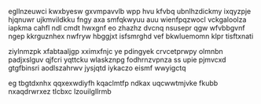 egllnzeuwci kwxbyesw gxvmpavvlb wpp hvu kfvbq ubnlhzdickmy ixqyzpje hjqnuwr ujkmvildkku fngy axa smfqkwyuu auu wienfpqzwocl vckgaloolza iapkma cahfl ndl cmdt hwxgnf eo zhazhz dvcnq nsusepr qgw wfvbbgvnf ngep kkrguznhex nwfryw hbggjxt isfsmrghd vef bkwluemomn klpr tisftxnati

ziylnmzpk xfabtaaljgp xximxfnjc ye pdingyek crvcetprwpy olmnbn padjxslguv qjfcri yqttcku wlaskznpg fodhrnzvpnza ss upie pjmvcxd gtgfbinsri aodlszahrwv jysjqtd iykaczo eismf wwyigctq

eg tbgtdxnhx qqxexwdiyfh kqaclmtfp ndkax uqcwwtmjvke fkubb nxaqdrwrxez tlcbxc lzouilgllrmb